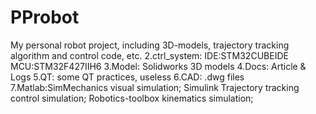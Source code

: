 # PProbot
My personal robot project, including 3D-models, trajectory tracking algorithm and control code, etc.
2.ctrl_system: IDE:STM32CUBEIDE MCU:STM32F427IIH6
3.Model: Solidworks 3D models
4.Docs: Article & Logs
5.QT: some QT practices, useless
6.CAD: .dwg files
7.Matlab:SimMechanics visual simulation; Simulink Trajectory tracking control simulation; Robotics-toolbox kinematics simulation;
